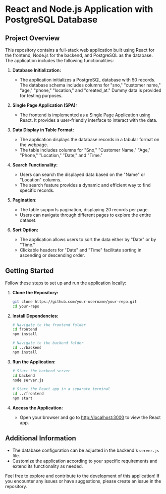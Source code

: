 # React and Node.js Application with PostgreSQL Database

## Project Overview

This repository contains a full-stack web application built using React for the frontend, Node.js for the backend, and PostgreSQL as the database. The application includes the following functionalities:

1. **Database Initialization:**
   - The application initializes a PostgreSQL database with 50 records. The database schema includes columns for "sno," "customer name," "age," "phone," "location," and "created_at." Dummy data is provided for testing purposes.

2. **Single Page Application (SPA):**
   - The frontend is implemented as a Single Page Application using React. It provides a user-friendly interface to interact with the data.

3. **Data Display in Table Format:**
   - The application displays the database records in a tabular format on the webpage.
   - The table includes columns for "Sno," "Customer Name," "Age," "Phone," "Location," "Date," and "Time."

4. **Search Functionality:**
   - Users can search the displayed data based on the "Name" or "Location" columns.
   - The search feature provides a dynamic and efficient way to find specific records.

5. **Pagination:**
   - The table supports pagination, displaying 20 records per page.
   - Users can navigate through different pages to explore the entire dataset.

6. **Sort Option:**
   - The application allows users to sort the data either by "Date" or by "Time."
   - Clickable headers for "Date" and "Time" facilitate sorting in ascending or descending order.

## Getting Started

Follow these steps to set up and run the application locally:

1. **Clone the Repository:**
   ```bash
   git clone https://github.com/your-username/your-repo.git
   cd your-repo
   ```

2. **Install Dependencies:**
   ```bash
   # Navigate to the frontend folder
   cd frontend
   npm install

   # Navigate to the backend folder
   cd ../backend
   npm install
   ```

3. **Run the Application:**
   ```bash
   # Start the backend server
   cd backend
   node server.js

   # Start the React app in a separate terminal
   cd ../frontend
   npm start
   ```

4. **Access the Application:**
   - Open your browser and go to [http://localhost:3000](http://localhost:3000) to view the React app.

## Additional Information

- The database configuration can be adjusted in the backend's `server.js` file.
- Customize the application according to your specific requirements and extend its functionality as needed.

Feel free to explore and contribute to the development of this application! If you encounter any issues or have suggestions, please create an issue in the repository.
